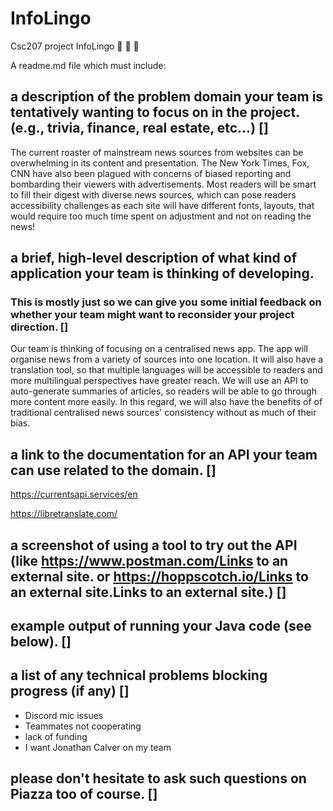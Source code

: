 # InfoLingo
Csc207 project InfoLingo 📰 📰 📰

A readme.md file which must include:
## a description of the problem domain your team is tentatively wanting to focus on in the project. (e.g., trivia, finance, real estate, etc…) []
The current roaster of mainstream news sources from websites can be overwhelming in its content and presentation. 
The New York Times, Fox, CNN have also been plagued with concerns of biased reporting and bombarding their viewers with advertisements. 
Most readers will be smart to fill their digest with diverse news sources, which can pose readers accessibility challenges as
each site will have different fonts, layouts, that would require too much time spent on adjustment and not on reading the news!

##  a brief, high-level description of what kind of application your team is thinking of developing.
###  This is mostly just so we can give you some initial feedback on whether your team might want to reconsider your project direction. []

Our team is thinking of focusing on a centralised news app. The app will organise news from a variety of sources into one 
location. It will also have a translation tool, so that multiple languages will be accessible to readers and more 
multilingual perspectives have greater reach. We will use an API to auto-generate summaries of articles, so readers 
will be able to go through more content more easily. In this regard, we will also have the benefits of
of traditional centralised news sources' consistency without as much of their bias.

## a link to the documentation for an API your team can use related to the domain. []
https://currentsapi.services/en 

https://libretranslate.com/

## a screenshot of using a tool to try out the API (like https://www.postman.com/Links to an external site. or https://hoppscotch.io/Links to an external site.Links to an external site.) []

## example output of running your Java code (see below). []

## a list of any technical problems blocking progress (if any) []
- Discord mic issues
- Teammates not cooperating
- lack of funding
- I want Jonathan Calver on my team
## please don't hesitate to ask such questions on Piazza too of course. []
